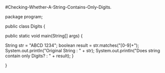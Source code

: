 #Checking-Whether-A-String-Contains-Only-Digits.            

package program;

public class Digits {

  public static void main(String[] args) {

String str = "ABCD 1234";
     boolean result = str.matches("[0-9]+");
     System.out.println("Original String : " + str);
     System.out.println("Does string contain only Digits? : " + result);
    }

   
  }
